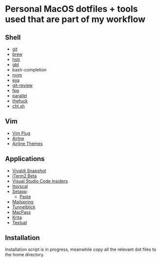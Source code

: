 # Personal MacOS dotfiles + tools used that are part of my workflow

## Shell

* [git](https://git-scm.com/)
* [brew](https://brew.sh/)
* [hstr](https://github.com/dvorka/hstr)
* [gbt](https://github.com/jtyr/gbt)
* bash-completion
* [nvim](https://github.com/neovim/neovim)
* [exa](https://github.com/ogham/exa)
* [git-review](https://www.mediawiki.org/wiki/Gerrit/git-review)
* [fpp](https://github.com/facebook/PathPicker)
* [parallel](https://www.gnu.org/software/parallel/)
* [thefuck](https://github.com/nvbn/thefuck)
* [cht.sh](https://github.com/chubin/cheat.sh)

## Vim

* [Vim Plug](https://github.com/vim-airline/vim-airline)
* [Airlne](https://github.com/junegunn/vim-plug)
* [Airline Themes](https://github.com/vim-airline/vim-airline-themes)

## Applications

* [Vivaldi Snapshot](https://vivaldi.com/blog/snapshots/)
* [iTerm2 Beta](https://www.iterm2.com/downloads.html)
* [Visual Studio Code Insiders](https://code.visualstudio.com/insiders/)
* [Itsyscal](https://www.mowglii.com/itsycal/)
* [Setapp](https://setapp.com/):
  * [Paste](https://pasteapp.me/)
* [Mailspring](https://getmailspring.com/)
* [Tunnelblick](https://tunnelblick.net/)
* [MacPass](https://macpassapp.org/)
* [Krita](https://krita.org/en/)
* [Textual](https://github.com/Codeux-Software/Textual)

## Installation

Installation script is in progress, meanwhile copy all the relevant dot files to the home directory.
